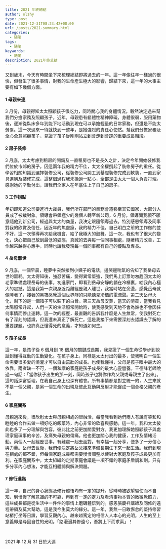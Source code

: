 ```yaml
---
title: 2021 年終總結
author: olzhy
type: post
date: 2021-12-31T08:23:42+08:00
url: /posts/2021-summary.html
categories:
  - 随笔
tags:
  - 随笔
keywords:
  - 随笔
description: 2021年终总结
---
```


又到歲末，今天有時間坐下來梳理總結即將過去的一年。這一年像往年一樣過的很快，但發生了很多事情，對我的生命產生極大的影響，歸結下來，這一年的大事主要有如下幾個方面。

#### 1 母親來連

3 月份，母親得知太太照顧孩子很吃力，同時關心我的身體情況，毅然決定過來幫我們分擔家務及照顧孩子。近年，母親患有軀體性精神障礙，身體很弱，服用藥物後，逐漸從臥床多年到能下地活動到現在可以承擔輕量的日常家務，但還是不能太勞累。這一次過來一待就快到一整年，是她強烈的責任心使然。幫我們分擔家務及全心全意照顧孩子，見證了孩子從剛剛站立到會走到會跑的重要成長階段。

#### 2 房子裝修

3 月底，太太考慮到租房的開銷及一直租房也不是長久之計，決定今年開始裝修我們位於市郊的房子。因這兩年我的精力不佳，太太全權攬起了裝修房子的重任。從學習相關知識到選擇裝修公司，從裝修公司開工到基礎裝修完成到軟裝，一直到家具選購及裝修完成，這整個過程我未操過一點心，全部是由太太一個人負責打理。感謝她的辛勤付出，讓我們全家人在年底住上了自己的房子。

#### 3 工作拐點

年初即知道公司要進行大裁員，我們所在部門的業務會遷移至其它國家，大部分人員成了被裁對象。領導會帶領極少的幾個人轉至新公司，6 月份，領導問我願不願意隨他到新公司，經過與太太的商量，我決定跟隨領導過去。特別感恩領導及同事對我的欣賞及信任，因近年的焦慮癥，我的精力不佳，自己明白之前的工作做的並不好，這一次領導再次給我機會，給了我極大的鼓舞。這一次，我也有了很大的變化，決心把自己放到最低的姿態，真誠的去與每一個同事相處，隨著精力改善，工作越來越得心應手，同時也讓我發現每一個同事都有自己的優點及專長。

#### 4 岳母離世

9 月底，一個早晨，睡夢中突然接到小姨子的電話，邊哭邊喘氣的告知了我岳母去世的噩耗。太太得知後，強忍苦痛，變得異常堅強，我們馬上訂票匆匆趕回太太的老家準備處理岳母的後事。初進家門，即看到岳母安靜的躺在冷櫃裏，給我內心極大的震撼。這是我第一次親身近距離經歷親人離世，我當時站在旁邊，感覺岳母就像睡著了，接著的黑夜感覺這個世界靜的只能聽見冷櫃的電流聲。第二天岳母火化，剩下的是一個箱子可以裝下的白骨。第三天岳母安葬，當天的清晨，當我看見太陽照常升起，人們一天的生活照常開始時，使我感受到天地不會為誰也不會因任何事情而停止運轉。這一次的經歷，最直觀的告訴我什麼是人生無常，使我對死亡有了深刻的認識，但我還未真正了解死亡。這是我接下來需要深刻去認識去了解的重要課題。也許真正懂得死的意義，才知道如何生。

#### 5 孩子成長

這一年，是孩子從 6 個月到 18 個月的關鍵成長期，我見證了一個生命從學步到說話到懂得互動的生動變化。在孩子身上，同樣是太太付出的最多，使我明白一個生命需要很多愛的澆灌才可以自由茁壯的成長。也使我懂得，父母是孩子眼中最大的依靠，兩者缺一不可，一個和諧的家庭是孩子成長的最大心靈營養。王德峰老師說過一句話：「當你孩子出生的那一刻，同時孩子也將你作為父親或母親生了出來」。這句話深富哲理，在我自己身上也深有體會。所有事情都是對立統一的，人生來就不是一個父親，是另一個生命的出現及彼此互動與反射才能促成一個合格父親的產生。

#### 6 家庭關系

母親過來後，很欣慰太太與母親相處的很融洽，每當我看到她們兩人有說有笑和和睦睦的合作去做一頓好吃的飯菜時，內心非常的欣喜與感動。這一年，我和太太彼此也多了一分理解與包容，彼此比之前更加關愛對方。我更加理解她照顧孩子與處理家庭瑣事的辛苦，及痛失母親的傷痛。他也更加關心我的健康，工作及情緒活動。兩個人一起經歷世事，有難處一起去面對，有幸福一起分享，便多了一分信心與力量。岳母去世後，我們便決定將岳父接來準備長期住下來一起生活。我們到現在相處的都不錯，但每個家庭成員都需要慢慢調整以使對大家庭及孩子成長更加有利。在家庭關系中，太太組織的定期家庭會議是一項不錯的家庭矛盾調和劑。只有多分享內心想法，才能互相體諒與解決問題。

#### 7 修行進階

這一年，自己的身心狀態及修行體悟均有一定的提升。從時時被欲望驅使而不自知，到慢慢了解意識的不可靠，再到有一定的定力及看清事物本質的微微覺照力，這些成長都是從生活中一件件的事情上磨礪體悟到的。感恩張慶祥講師及同修的遠程帶領及莫大幫助，這是我今生莫大的緣分。這一年，我無一日敢懈怠的堅持修習站樁打坐等日課，學習反觀內心，越來越篤定的相信人人本心的光明。人生的至上意義即是尋回自性的光明，「路漫漫其修遠兮，吾將上下而求索」！

&nbsp;

2021 年 12 月 31 日於大連
